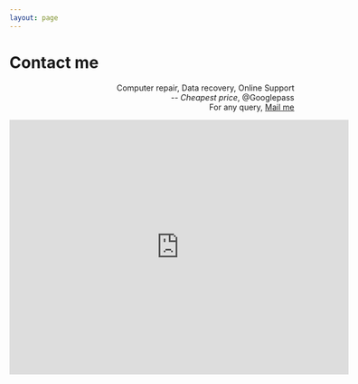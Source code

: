 ```yaml
---
layout: page
---
```


# Contact me

<p class="message" align="right">
  Computer repair, Data recovery, Online Support<br>
  -- <i>Cheapest price</i>, @Googlepass<br>
  For any query, <a href="mailto:amit@googlepass.net">Mail me</a>
</p>

<iframe src="https://www.google.com/maps/embed?pb=!1m18!1m12!1m3!1d3458.1064352321505!2d78.12959931511215!3d29.918837881928244!2m3!1f0!2f0!3f0!3m2!1i1024!2i768!4f13.1!3m3!1m2!1s0x39094640f0ac7da3%3A0x9504c39849b6199!2sGooglepass!5e0!3m2!1sen!2sin!4v1579608912977!5m2!1sen!2sin" width="600" height="450" frameborder="0" style="border:0;" allowfullscreen=""></iframe>
